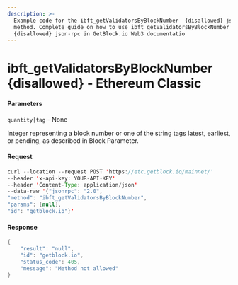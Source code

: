 ```yaml
---
description: >-
  Example code for the ibft_getValidatorsByBlockNumber  {disallowed} json-rpc
  method. Сomplete guide on how to use ibft_getValidatorsByBlockNumber 
  {disallowed} json-rpc in GetBlock.io Web3 documentatio
---
```


# ibft\_getValidatorsByBlockNumber {disallowed} - Ethereum Classic

#### Parameters

`quantity|tag` - None

Integer representing a block number or one of the string tags latest, earliest, or pending, as described in Block Parameter.

#### Request

```java
curl --location --request POST 'https://etc.getblock.io/mainnet/' 
--header 'x-api-key: YOUR-API-KEY' 
--header 'Content-Type: application/json' 
--data-raw '{"jsonrpc": "2.0",
"method": "ibft_getValidatorsByBlockNumber",
"params": [null],
"id": "getblock.io"}'
```

#### Response

```java
{
    "result": "null",
    "id": "getblock.io",
    "status_code": 405,
    "message": "Method not allowed"
}
```
